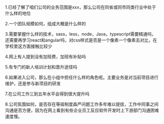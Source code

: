 1.已经了解了咱们公司的业务范围是xxx，那么公司在同省或同市同类行业中处于什么样的地位

2.一个团队规模如何，组成大概是什么样的

3.需要掌握什么样的技术，sass，less，node，Java，typescript需要精通吗，还需要再学习react和angular吗，对css样式是否是一个像素一个像素去对比，在学校里这方面接触比较少

4.网上有人提到没有加班费，加班有补贴吗

5.有专门的新人培训计划和晋升途径吗

6.如果进入公司，那么在小组中担任什么样的角色呢。主要业务是对当前项目进行维护，还是参与新项目的研发

7.在公司工作三到五年水平会得到很大提升吗

8.公司氛围如何，是否存在等级制度森严问题工作多年难以提拔，工作中同事之间沟通是否方便，因为在网上看到有些企业员工反应软件开发时上下游部门沟通困难速度慢。
